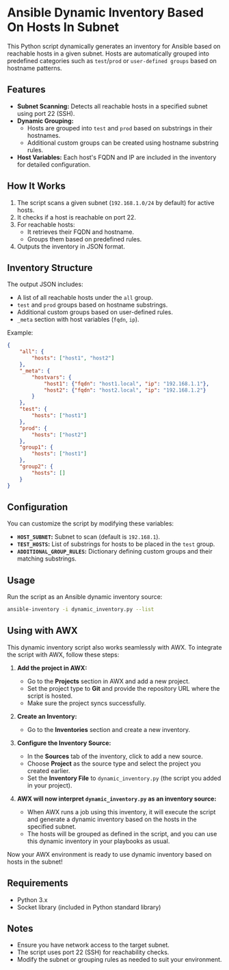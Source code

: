 # Ansible Dynamic Inventory Based On Hosts In Subnet

This Python script dynamically generates an inventory for Ansible based on reachable hosts in a given subnet. Hosts are automatically grouped into predefined categories such as `test`/`prod` or `user-defined groups` based on hostname patterns.

## Features

- **Subnet Scanning:** Detects all reachable hosts in a specified subnet using port 22 (SSH).
- **Dynamic Grouping:**
  - Hosts are grouped into `test` and `prod` based on substrings in their hostnames.
  - Additional custom groups can be created using hostname substring rules.
- **Host Variables:** Each host's FQDN and IP are included in the inventory for detailed configuration.

## How It Works

1. The script scans a given subnet (`192.168.1.0/24` by default) for active hosts.
2. It checks if a host is reachable on port 22.
3. For reachable hosts:
   - It retrieves their FQDN and hostname.
   - Groups them based on predefined rules.
4. Outputs the inventory in JSON format.

## Inventory Structure

The output JSON includes:
- A list of all reachable hosts under the `all` group.
- `test` and `prod` groups based on hostname substrings.
- Additional custom groups based on user-defined rules.
- `_meta` section with host variables (`fqdn`, `ip`).

Example:
```json
{
    "all": {
        "hosts": ["host1", "host2"]
    },
    "_meta": {
        "hostvars": {
            "host1": {"fqdn": "host1.local", "ip": "192.168.1.1"},
            "host2": {"fqdn": "host2.local", "ip": "192.168.1.2"}
        }
    },
    "test": {
        "hosts": ["host1"]
    },
    "prod": {
        "hosts": ["host2"]
    },
    "group1": {
        "hosts": ["host1"]
    },
    "group2": {
        "hosts": []
    }
}
```

## Configuration

You can customize the script by modifying these variables:
- **`HOST_SUBNET`:** Subnet to scan (default is `192.168.1`).
- **`TEST_HOSTS`:** List of substrings for hosts to be placed in the `test` group.
- **`ADDITIONAL_GROUP_RULES`:** Dictionary defining custom groups and their matching substrings.

## Usage

Run the script as an Ansible dynamic inventory source:

```bash
ansible-inventory -i dynamic_inventory.py --list
```
## Using with AWX

This dynamic inventory script also works seamlessly with AWX. To integrate the script with AWX, follow these steps:

1. **Add the project in AWX:**
   - Go to the **Projects** section in AWX and add a new project.
   - Set the project type to **Git** and provide the repository URL where the script is hosted.
   - Make sure the project syncs successfully.

2. **Create an Inventory:**
   - Go to the **Inventories** section and create a new inventory.
   
3. **Configure the Inventory Source:**
   - In the **Sources** tab of the inventory, click to add a new source.
   - Choose **Project** as the source type and select the project you created earlier.
   - Set the **Inventory File** to `dynamic_inventory.py` (the script you added in your project).

4. **AWX will now interpret `dynamic_inventory.py` as an inventory source:**
   - When AWX runs a job using this inventory, it will execute the script and generate a dynamic inventory based on the hosts in the specified subnet.
   - The hosts will be grouped as defined in the script, and you can use this dynamic inventory in your playbooks as usual.

Now your AWX environment is ready to use dynamic inventory based on hosts in the subnet!

## Requirements

- Python 3.x
- Socket library (included in Python standard library)

## Notes

- Ensure you have network access to the target subnet.
- The script uses port 22 (SSH) for reachability checks.
- Modify the subnet or grouping rules as needed to suit your environment.

